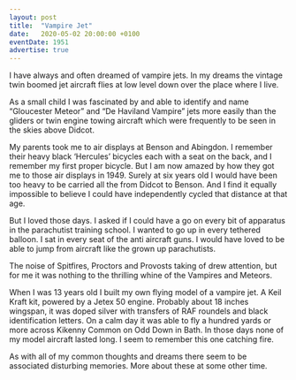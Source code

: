 ```yaml
---
layout: post
title:  "Vampire Jet"
date:   2020-05-02 20:00:00 +0100
eventDate: 1951
advertise: true
---
```


I have always and often dreamed of vampire jets. In my dreams the vintage twin boomed jet aircraft flies at low level  down over the place where I live.

As a small child I was fascinated by and able to identify and name “Gloucester Meteor” and “De Haviland Vampire” jets more easily than the gliders or twin engine towing aircraft which were frequently to be seen in the skies above Didcot.

My parents took me to air displays at Benson and Abingdon. I remember their heavy black ‘Hercules’ bicycles each with a seat on the back, and I remember my first proper bicycle. But I am now amazed by how they got me to those air displays in 1949. Surely at six years old I would have been too heavy to be carried all the from Didcot to Benson. And I find it equally impossible to believe I could have independently cycled that distance at that age.

But I loved those days. I asked if I could have a go on every bit of apparatus in the parachutist training school. I wanted to go up in every tethered balloon. I sat in every seat of the anti aircraft guns. I would have loved to be able to jump from aircraft like the grown up parachutists.

The noise of Spitfires, Proctors and Provosts taking of drew attention, but for me it was nothing to the thrilling whine of the Vampires and Meteors.

When I was 13 years old I built my own flying model of a vampire jet. A Keil Kraft kit, powered by a Jetex 50 engine. Probably about 18 inches wingspan, it was doped silver with transfers of RAF roundels and black identification letters. On a calm day it was able to fly a hundred yards or more across Kikenny Common on Odd Down in Bath. In those days none of my model aircraft lasted long. I seem to remember this one catching fire.

As with all of my common thoughts and dreams there seem to be associated disturbing memories. More about these at some other time.
